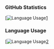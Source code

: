 ### GitHub Statistics
[![Language Usage][1][1]

### Language Usage
[![Language Usage][2][2]

[1]: https://github-readme-stats.vercel.app/api?username=JyanJohn&show_icons=true&theme=midnight-purple&hide_border=true
[2]: https://github-readme-stats.vercel.app/api/top-langs?username=JyanJohn&show_icons=true&theme=midnight-purple&hide_border=true&layout=compact&langs_count=10
